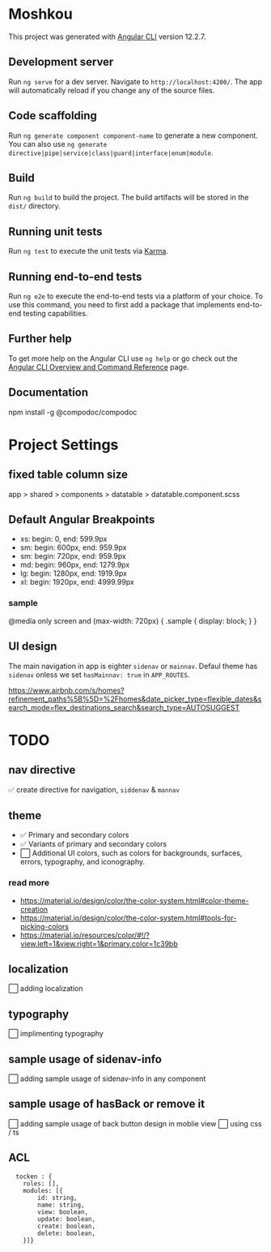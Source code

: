 # Moshkou

This project was generated with [Angular CLI](https://github.com/angular/angular-cli) version 12.2.7.

## Development server

Run `ng serve` for a dev server. Navigate to `http://localhost:4200/`. The app will automatically reload if you change any of the source files.

## Code scaffolding

Run `ng generate component component-name` to generate a new component. You can also use `ng generate directive|pipe|service|class|guard|interface|enum|module`.

## Build

Run `ng build` to build the project. The build artifacts will be stored in the `dist/` directory.

## Running unit tests

Run `ng test` to execute the unit tests via [Karma](https://karma-runner.github.io).

## Running end-to-end tests

Run `ng e2e` to execute the end-to-end tests via a platform of your choice. To use this command, you need to first add a package that implements end-to-end testing capabilities.

## Further help

To get more help on the Angular CLI use `ng help` or go check out the [Angular CLI Overview and Command Reference](https://angular.io/cli) page.

## Documentation

npm install -g @compodoc/compodoc

# Project Settings

## fixed table column size

app > shared > components > datatable > datatable.component.scss

## Default Angular Breakpoints

- xs: begin: 0, end: 599.9px
- sm: begin: 600px, end: 959.9px
- sm: begin: 720px, end: 959.9px
- md: begin: 960px, end: 1279.9px
- lg: begin: 1280px, end: 1919.9px
- xl: begin: 1920px, end: 4999.99px

### sample

@media only screen and (max-width: 720px) {
.sample {
display: block;
}
}

## UI design

The main navigation in app is eighter `sidenav` or `mainnav`. Defaul theme has `sidenav` onless we set `hasMainnav: true` in `APP_ROUTES`.

https://www.airbnb.com/s/homes?refinement_paths%5B%5D=%2Fhomes&date_picker_type=flexible_dates&search_mode=flex_destinations_search&search_type=AUTOSUGGEST

# TODO

## nav directive

✅ create directive for navigation, `siddenav` & `mannav`

## theme

- ✅ Primary and secondary colors
- ✅ Variants of primary and secondary colors
- ⬜️ Additional UI colors, such as colors for backgrounds, surfaces, errors, typography, and iconography.

### read more

- https://material.io/design/color/the-color-system.html#color-theme-creation
- https://material.io/design/color/the-color-system.html#tools-for-picking-colors
- https://material.io/resources/color/#!/?view.left=1&view.right=1&primary.color=1c39bb

## localization

⬜️ adding localization

## typography

⬜️ implimenting typography

## sample usage of sidenav-info

⬜️ adding sample usage of sidenav-info in any component

## sample usage of hasBack or remove it

⬜️ adding sample usage of back button design in moblie view
⬜️ using css / ts

## ACL

```
  tocken : {
    roles: [],
    modules: [{
        id: string,
        name: string,
        view: boolean,
        update: boolean,
        create: boolean,
        delete: boolean,
    }]}
```
